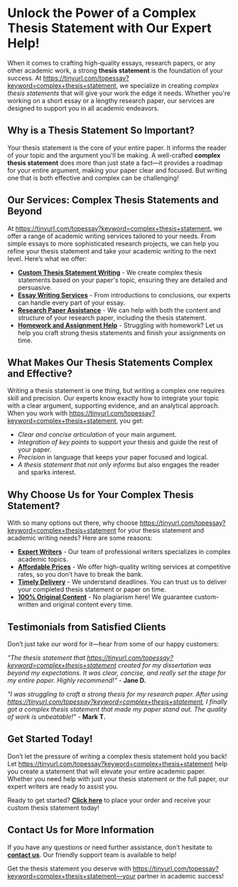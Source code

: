 # Unlock the Power of a Complex Thesis Statement with Our Expert Help!

When it comes to crafting high-quality essays, research papers, or any other academic work, a strong **thesis statement** is the foundation of your success. At https://tinyurl.com/topessay?keyword=complex+thesis+statement, we specialize in creating _complex thesis statements_ that will give your work the edge it needs. Whether you're working on a short essay or a lengthy research paper, our services are designed to support you in all academic endeavors.

## Why is a Thesis Statement So Important?

Your thesis statement is the core of your entire paper. It informs the reader of your topic and the argument you'll be making. A well-crafted **complex thesis statement** does more than just state a fact—it provides a roadmap for your entire argument, making your paper clear and focused. But writing one that is both effective and complex can be challenging!

## Our Services: Complex Thesis Statements and Beyond

At https://tinyurl.com/topessay?keyword=complex+thesis+statement, we offer a range of academic writing services tailored to your needs. From simple essays to more sophisticated research projects, we can help you refine your thesis statement and take your academic writing to the next level. Here’s what we offer:

- **[Custom Thesis Statement Writing](https://tinyurl.com/topessay?keyword=complex+thesis+statement)** - We create complex thesis statements based on your paper's topic, ensuring they are detailed and persuasive.
- **[Essay Writing Services](https://tinyurl.com/topessay?keyword=complex+thesis+statement)** - From introductions to conclusions, our experts can handle every part of your essay.
- **[Research Paper Assistance](https://tinyurl.com/topessay?keyword=complex+thesis+statement)** - We can help with both the content and structure of your research paper, including the thesis statement.
- **[Homework and Assignment Help](https://tinyurl.com/topessay?keyword=complex+thesis+statement)** - Struggling with homework? Let us help you craft strong thesis statements and finish your assignments on time.

## What Makes Our Thesis Statements Complex and Effective?

Writing a thesis statement is one thing, but writing a complex one requires skill and precision. Our experts know exactly how to integrate your topic with a clear argument, supporting evidence, and an analytical approach. When you work with https://tinyurl.com/topessay?keyword=complex+thesis+statement, you get:

- _Clear and concise articulation_ of your main argument.
- _Integration of key points_ to support your thesis and guide the rest of your paper.
- _Precision_ in language that keeps your paper focused and logical.
- _A thesis statement that not only informs_ but also engages the reader and sparks interest.

## Why Choose Us for Your Complex Thesis Statement?

With so many options out there, why choose https://tinyurl.com/topessay?keyword=complex+thesis+statement for your thesis statement and academic writing needs? Here are some reasons:

- **[Expert Writers](https://tinyurl.com/topessay?keyword=complex+thesis+statement)** - Our team of professional writers specializes in complex academic topics.
- **[Affordable Prices](https://tinyurl.com/topessay?keyword=complex+thesis+statement)** - We offer high-quality writing services at competitive rates, so you don’t have to break the bank.
- **[Timely Delivery](https://tinyurl.com/topessay?keyword=complex+thesis+statement)** - We understand deadlines. You can trust us to deliver your completed thesis statement or paper on time.
- **[100% Original Content](https://tinyurl.com/topessay?keyword=complex+thesis+statement)** - No plagiarism here! We guarantee custom-written and original content every time.

## Testimonials from Satisfied Clients

Don’t just take our word for it—hear from some of our happy customers:

_"The thesis statement that https://tinyurl.com/topessay?keyword=complex+thesis+statement created for my dissertation was beyond my expectations. It was clear, concise, and really set the stage for my entire paper. Highly recommend!"_ - **Jane D.**

_"I was struggling to craft a strong thesis for my research paper. After using https://tinyurl.com/topessay?keyword=complex+thesis+statement, I finally got a complex thesis statement that made my paper stand out. The quality of work is unbeatable!"_ - **Mark T.**

## Get Started Today!

Don’t let the pressure of writing a complex thesis statement hold you back! Let https://tinyurl.com/topessay?keyword=complex+thesis+statement help you create a statement that will elevate your entire academic paper. Whether you need help with just your thesis statement or the full paper, our expert writers are ready to assist you.

Ready to get started? **[Click here](https://tinyurl.com/topessay?keyword=complex+thesis+statement)** to place your order and receive your custom thesis statement today!

## Contact Us for More Information

If you have any questions or need further assistance, don’t hesitate to **[contact us](https://tinyurl.com/topessay?keyword=complex+thesis+statement)**. Our friendly support team is available to help!

Get the thesis statement you deserve with https://tinyurl.com/topessay?keyword=complex+thesis+statement—your partner in academic success!
